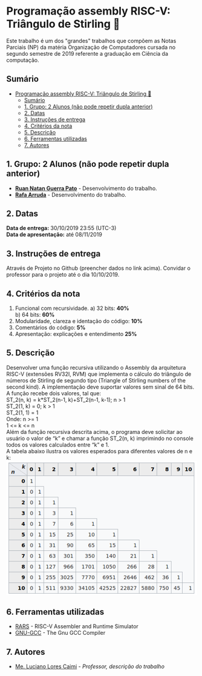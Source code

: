 # Programação assembly RISC-V: Triângulo de Stirling :triangular_ruler: #

Este trabalho é um dos "grandes" trabalhos que compõem as Notas Parciais (NP) da matéria Organização de Computadores cursada no segundo semestre de 2019 referente a graduação em Ciência da computação.

## Sumário ##

- [Programação assembly RISC-V: Triângulo de Stirling :triangular_ruler:](#programa%c3%a7%c3%a3o-assembly-risc-v-tri%c3%a2ngulo-de-stirling-triangularruler)
  - [Sumário](#sum%c3%a1rio)
  - [1. Grupo: 2 Alunos (não pode repetir dupla anterior)](#1-grupo-2-alunos-n%c3%a3o-pode-repetir-dupla-anterior)
  - [2. Datas](#2-datas)
  - [3. Instruções de entrega](#3-instru%c3%a7%c3%b5es-de-entrega)
  - [4. Critérios da nota](#4-crit%c3%a9rios-da-nota)
  - [5. Descrição](#5-descri%c3%a7%c3%a3o)
  - [6. Ferramentas utilizadas](#6-ferramentas-utilizadas)
  - [7. Autores](#7-autores)
  
## 1. Grupo: 2 Alunos (não pode repetir dupla anterior) ##

- **[Ruan Natan Guerra Pato](https://github.com/ruanpato)** - Desenvolvimento do trabalho.  
- **[Rafa Arruda](https://github.com/mazarafa)** - Desenvolvimento do trabalho.

## 2. Datas ##

**Data de entrega:** 30/10/2019 23:55 (UTC-3)  
**Data de apresentação:** até 08/11/2019

## 3. Instruções de entrega ##

Através de Projeto no Github (preencher dados no link acima). Convidar o professor para o projeto até o dia 10/10/2019.

## 4. Critérios da nota ##

1) Funcional com recursividade.
    a) 32 bits: **40%**  
    b) 64 bits: **60%**
2) Modularidade, clareza e identação do código: **10%**
3) Comentários do código: **5%**
4) Apresentação: explicações e entendimento **25%**

## 5. Descrição ##

Desenvolver uma função recursiva utilizando o Assembly da arquitetura RISC-V (extensões RV32I, RVM) que implementa o cálculo do triângulo de números de Stirling de segundo tipo (Triangle of Stirling numbers of the second kind). A implementação deve suportar valores sem sinal de 64 bits.  
    A função recebe dois valores, tal que:  
        ST_2(n, k) = k*ST_2(n-1, k)+ST_2(n-1, k-1); n > 1  
        ST_2(1, k) = 0; k > 1  
        ST_2(1, 1) = 1  
    Onde:   n >= 1  
            1 <= k <= n  
Além da função recursiva descrita acima, o programa deve solicitar ao usuário o valor de “k” e chamar a função ST_2(n, k) imprimindo no console todos os valores calculados entre “k” e 1.  
    A tabela abaixo ilustra os valores esperados para diferentes valores de n e k:
    ![Table](images/table.png)

## 6. Ferramentas utilizadas ##

- [RARS](https://github.com/TheThirdOne/rars) - RISC-V Assembler and Runtime Simulator
- [GNU-GCC](https://gcc.gnu.org) - The Gnu GCC Compiler

## 7. Autores ##

- [Me. Luciano Lores Caimi](https://github.com/lcaimi) - *Professor, descrição do trabalho*
